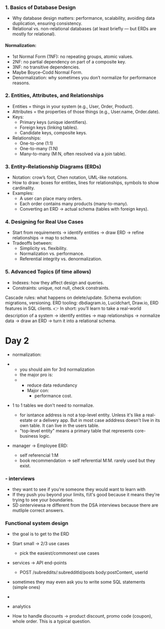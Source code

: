 ### 1. Basics of Database Design
- Why database design matters: performance, scalability, avoiding data duplication, ensuring consistency.
- Relational vs. non-relational databases (at least briefly — but ERDs are mostly for relational).
#### Normalization:
- 1st Normal Form (1NF): no repeating groups, atomic values.
- 2NF: no partial dependency on part of a composite key.
- 3NF: no transitive dependencies.
- Maybe Boyce–Codd Normal Form.
- Denormalization: why sometimes you don’t normalize for performance reasons.
### 2. Entities, Attributes, and Relationships
- Entities = things in your system (e.g., User, Order, Product).
- Attributes = the properties of those things (e.g., User.name, Order.date).
- Keys:
  - Primary keys (unique identifiers).
  - Foreign keys (linking tables).
  - Candidate keys, composite keys.
- Relationships:
  - One-to-one (1:1)
  - One-to-many (1:N)
  - Many-to-many (M:N, often resolved via a join table).
### 3. Entity–Relationship Diagrams (ERDs)
- Notation: crow’s foot, Chen notation, UML-like notations.
- How to draw: boxes for entities, lines for relationships, symbols to show cardinality.
- Examples:
  - A user can place many orders.
  - Each order contains many products (many-to-many).
  - Converting an ERD → actual schema (tables with foreign keys).
### 4. Designing for Real Use Cases
- Start from requirements → identify entities → draw ERD → refine relationships → map to schema.
- Tradeoffs between:
  - Simplicity vs. flexibility.
  - Normalization vs. performance.
  - Referential integrity vs. denormalization.
### 5. Advanced Topics (if time allows)
- Indexes: how they affect design and queries.
- Constraints: unique, not null, check constraints.

Cascade rules: what happens on delete/update.
Schema evolution: migrations, versioning.
ERD tooling: dbdiagram.io, Lucidchart, Draw.io, ERD features in SQL clients.
👉 In short: you’ll learn to take a real-world description of a system → identify entities → map relationships → normalize data → draw an ERD → turn it into a relational schema.

# Day 2

- normalization:
- - you should aim for 3rd normalization
  - the major pro is:
  - - reduce data redundancy
    - Major con:
      - performance cost.
- 1 to 1 tables we don't need to normalize.
  - for isntance address is not a top-level entity. Unless it's like a real-estate or a delivery app. But in most case adddress doesn't live in its own table. It can live in the users table.
  - "top-level entity" means a primary table that represents core-business logic.

- manager -> Employee ERD:

  - self referencial 1:M
  - book recommendation -> self referential M:M. rarely used but they exist.


### - interviews

- they want to see if you're someone they would want to learn with
- If they push you beyond your limits, t\it's good because it means they're trying to see your boundaries.
- SD ointerviewsa re different from the DSA interviews because there are mutliple correct answers.

### Functional system design
- the goal is to get to the ERD
- Start small -> 2/3 use cases
  - pick the easiest/commonest use cases
- services -> API end-points
  - POST /subreddits/:subredditId/posts body:postContent, userId
- sometimes they may even ask you to write some SQL statements (simple ones)

- 
- analytics
- How to handle discounts -> product discount, promo code (coupon), whole order. This is a typical question.
